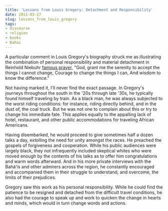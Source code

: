 ```yaml
---
title: 'Lessons from Louis Gregory: Detachment and Responsibility'
date: 2011-03-27
slug: lessons_from_louis_gregory
tags:
- discourse
- religion
- books
- Bahai
---
```


A particular comment in Louis Gregory's biography struck me as illustrating the
combination of personal responsibility and material detachment in Reinhold
Niebuhr [famous prayer](https://en.wikipedia.org/wiki/Serenity_Prayer), "God,
grant me the serenity to accept the things I cannot change, Courage to change
the things I can, And wisdom to know the difference."

<!-- truncate -->

Not having marked it, I'll never find the exact passage. In Gregory's journeys
throughout the south in the '20s through late '30s, he typically found himself
traveling by train. As a black man, he was always subjected to the worst riding
conditions: for instance, riding directly behind, and in the dust of, the coal
truck. But he was not one to complain about this or try to change his immediate
fate. This applies equally to the appalling lack of hotel, restaurant, and other
public accommodations for traveling African Americans.

Having disembarked, he would proceed to give sometimes half a dozen talks a day,
extolling the need for unity amongst the races. He preached the gospels of
forgiveness and cooperation. While his public audiences were largely black, they
not infrequently included skeptical whites who were moved enough by the contents
of his talks as to offer him congratulations and warm words afterward. And in
his more private interviews with the Bah&aacute;'&iacute;s and other admirers
across the region, he constantly encouraged and accompanied them in their
struggle to understand, and overcome, the limits of their prejudices.

Gregory saw this work as his personal responsibility. While he could find the
patience to be resigned and detached from the difficult travel conditions, he
also had the courage to speak up and work to quicken the change in hearts and
minds, which would in turn change words and actions.
